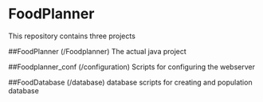 # FoodPlanner
This repository contains three projects

##FoodPlanner (/Foodplanner)
The actual java project

##Foodplanner_conf (/configuration)
Scripts for configuring the webserver 

##FoodDatabase (/database)
database scripts for creating and population database

